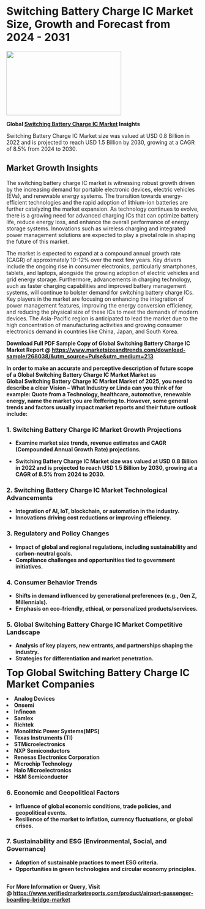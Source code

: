 <H1>Switching Battery Charge IC Market Size, Growth and Forecast from 2024 - 2031</H1><img class="aligncenter size-medium wp-image-584254" src="https://thirdeyenews.in/wp-content/uploads/2024/09/Global-Market-Research-300x168.jpeg" alt="" width="300" height="168" /><p><strong>Global&nbsp;<a href="https://www.marketsizeandtrends.com/download-sample/268038/&amp;utm_source=Pulse&amp;utm_medium=213">Switching Battery Charge IC Market</a> Insights</strong></p><p>Switching Battery Charge IC Market size was valued at USD 0.8 Billion in 2022 and is projected to reach USD 1.5 Billion by 2030, growing at a CAGR of 8.5% from 2024 to 2030.</p><p><h2>Market Growth Insights</h2> <p>The switching battery charge IC market is witnessing robust growth driven by the increasing demand for portable electronic devices, electric vehicles (EVs), and renewable energy systems. The transition towards energy-efficient technologies and the rapid adoption of lithium-ion batteries are further catalyzing the market expansion. As technology continues to evolve, there is a growing need for advanced charging ICs that can optimize battery life, reduce energy loss, and enhance the overall performance of energy storage systems. Innovations such as wireless charging and integrated power management solutions are expected to play a pivotal role in shaping the future of this market.</p> <p><strong></strong></p> <p>The market is expected to expand at a compound annual growth rate (CAGR) of approximately 10-12% over the next few years. Key drivers include the ongoing rise in consumer electronics, particularly smartphones, tablets, and laptops, alongside the growing adoption of electric vehicles and grid energy storage. Furthermore, advancements in charging technology, such as faster charging capabilities and improved battery management systems, will continue to bolster demand for switching battery charge ICs. Key players in the market are focusing on enhancing the integration of power management features, improving the energy conversion efficiency, and reducing the physical size of these ICs to meet the demands of modern devices. The Asia-Pacific region is anticipated to lead the market due to the high concentration of manufacturing activities and growing consumer electronics demand in countries like China, Japan, and South Korea.</p> <p><strong></p><p><span class=""><strong>Download Full PDF Sample Copy of Global Switching Battery Charge IC Market Report</strong> @ <a href="https://www.marketsizeandtrends.com/download-sample/268038/&amp;utm_source=Pulse&amp;utm_medium=213" target="_blank">https://www.marketsizeandtrends.com/download-sample/268038/&amp;utm_source=Pulse&amp;utm_medium=213</a></span></p><p>In order to make an accurate and perceptive description of future scope of a Global&nbsp;Switching Battery Charge IC Market Market as Global&nbsp;Switching Battery Charge IC Market Market of 2025, you need to describe a clear Vision &ndash; What Industry or Linda can you think of for example: Quote from a Technology, healthcare, automotive, renewable energy, name the market you are Reffering to. However, some general trends and factors usually impact market reports and their future outlook include:</p><h3>1.&nbsp;<strong>Switching Battery Charge IC Market Growth Projections</strong></h3><ul><li>Examine market size trends, revenue estimates and CAGR (Compounded Annual Growth Rate) projections.</li><li><p>Switching Battery Charge IC Market size was valued at USD 0.8 Billion in 2022 and is projected to reach USD 1.5 Billion by 2030, growing at a CAGR of 8.5% from 2024 to 2030.</p></li></ul><h3>2.&nbsp;<strong>Switching Battery Charge IC Market Technological Advancements</strong></h3><ul><li>Integration of AI, IoT, blockchain, or automation in the industry.</li><li>Innovations driving cost reductions or improving efficiency.</li></ul><h3>3.&nbsp;<strong>Regulatory and Policy Changes</strong></h3><ul><li>Impact of global and regional regulations, including sustainability and carbon-neutral goals.</li><li>Compliance challenges and opportunities tied to government initiatives.</li></ul><h3>4.&nbsp;<strong>Consumer Behavior Trends</strong></h3><ul><li>Shifts in demand influenced by generational preferences (e.g., Gen Z, Millennials).</li><li>Emphasis on eco-friendly, ethical, or personalized products/services.</li></ul><h3>5.&nbsp;<strong>Global Switching Battery Charge IC Market Competitive Landscape</strong></h3><ul><li>Analysis of key players, new entrants, and partnerships shaping the industry.</li><li>Strategies for differentiation and market penetration.</li></ul><p data-pm-slice="1 1 []"><span style="color: inherit; font-family: inherit; font-size: 25px;">Top Global Switching Battery Charge IC Market Companies</span></p><div class="" data-test-id=""><p><li>Analog Devices</li><li> Onsemi</li><li> Infineon</li><li> Samlex</li><li> Richtek</li><li> Monolithic Power Systems(MPS)</li><li> Texas Instruments (TI)</li><li> STMicroelectronics</li><li> NXP Semiconductors</li><li> Renesas Electronics Corporation</li><li> Microchip Technology</li><li> Halo Microelectronics</li><li> H&M Semiconductor</li></p></div><h3>6.&nbsp;<strong>Economic and Geopolitical Factors</strong></h3><ul><li>Influence of global economic conditions, trade policies, and geopolitical events.</li><li>Resilience of the market to inflation, currency fluctuations, or global crises.</li></ul><h3>7.&nbsp;<strong>Sustainability and ESG (Environmental, Social, and Governance)</strong></h3><ul><li>Adoption of sustainable practices to meet ESG criteria.</li><li>Opportunities in green technologies and circular economy principles.</li></ul><h2><strong style="font-size: 14px;">For More Information or Query, Visit @&nbsp;</strong><a style="background-color: #ffffff; font-size: 14px;" href="https://www.marketsizeandtrends.com/report/switching-battery-charge-ic-market/" target="_blank">https://www.verifiedmarketreports.com/product/airport-passenger-boarding-bridge-market</a></h2>
